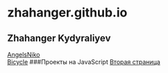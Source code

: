# zhahanger.github.io
## Zhahanger Kydyraliyev
[AngelsNiko](https://zhahanger.github.io/angelsNiko/)  
[Bicycle](https://zhahanger.github.io/bicycle/)
###Проекты на JavaScript
[Вторая страница](https://jahanger.github.io/)
